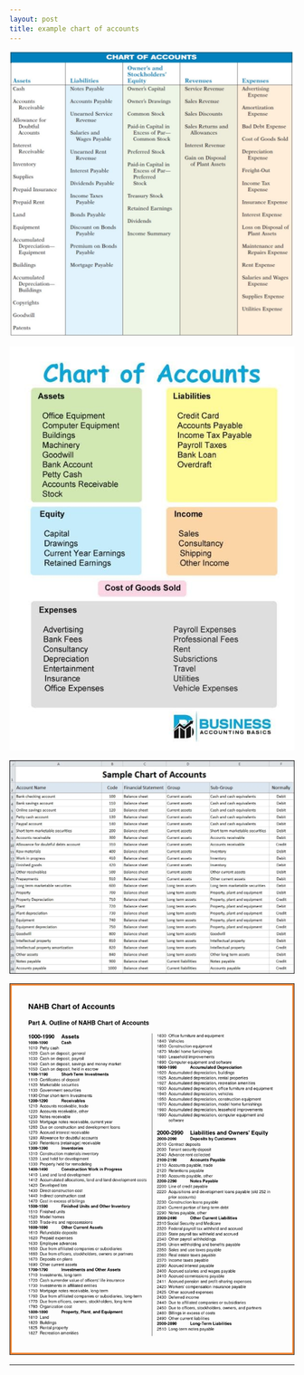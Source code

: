 ```yaml
---
layout: post
title: example chart of accounts
---
```



![Example 1](/assets/misc/chart-of-accounts1.jpg)

![Example 2](/assets/misc/chart-of-accounts2.jpg)

![Example 3](/assets/misc/chart-of-accounts2.webp)

![Example 4](/assets/misc/chart-of-accounts3.jpg)

---

